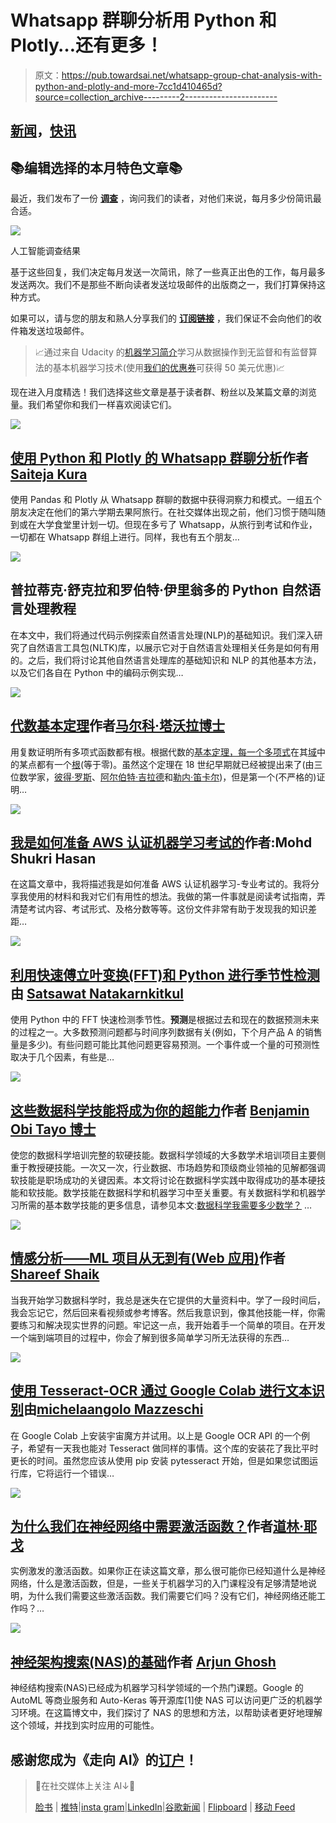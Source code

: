 # Whatsapp 群聊分析用 Python 和 Plotly…还有更多！

> 原文：<https://pub.towardsai.net/whatsapp-group-chat-analysis-with-python-and-plotly-and-more-7cc1d410465d?source=collection_archive---------2----------------------->

## [新闻](https://towardsai.net/p/category/news)，[快讯](https://towardsai.net/p/category/newsletter)

## 📚编辑选择的本月特色文章📚

最近，我们发布了一份 [**调查**](https://www.linkedin.com/feed/update/urn:li:activity:6688436982604947456/) ，询问我们的读者，对他们来说，每月多少份简讯最合适。

![](img/22d49b27de5ab05ac701f3bc8d137451.png)

人工智能调查结果

基于这些回复，我们决定每月发送一次简讯，除了一些真正出色的工作，每月最多发送两次。我们不是那些不断向读者发送垃圾邮件的出版商之一，我们打算保持这种方式。

如果可以，请与您的朋友和熟人分享我们的 [**订阅链接**](https://towardsai.net/subscribe) ，我们保证不会向他们的收件箱发送垃圾邮件。

> 📈通过来自 Udacity 的[机器学习简介](https://imp.i115008.net/c/2372938/788201/11298)学习从数据操作到无监督和有监督算法的基本机器学习技术(使用[我们的优惠券](https://imp.i115008.net/c/2372938/788201/11298)可获得 50 美元优惠)📈

现在进入月度精选！我们选择这些文章是基于读者群、粉丝以及某篇文章的浏览量。我们希望你和我们一样喜欢阅读它们。

![](img/3b04c92db57576493583e401b2f3921a.png)

## [使用 Python 和 Plotly 的 Whatsapp 群聊分析](https://mktg.best/fktyk)作者 [Saiteja Kura](https://medium.com/u/8c2586dd6938?source=post_page-----7cc1d410465d--------------------------------)

使用 Pandas 和 Plotly 从 Whatsapp 群聊的数据中获得洞察力和模式。一组五个朋友决定在他们的第六学期去果阿旅行。在社交媒体出现之前，他们习惯于随叫随到或在大学食堂里计划一切。但现在多亏了 Whatsapp，从旅行到考试和作业，一切都在 Whatsapp 群组上进行。同样，我也有五个朋友…

![](img/c061de13373b88384aedf6368354fc0c.png)

## 普拉蒂克·舒克拉和罗伯特·伊里翁多的 Python 自然语言处理教程

在本文中，我们将通过代码示例探索自然语言处理(NLP)的基础知识。我们深入研究了自然语言工具包(NLTK)库，以展示它对于自然语言处理相关任务是如何有用的。之后，我们将讨论其他自然语言处理库的基础知识和 NLP 的其他基本方法，以及它们各自在 Python 中的编码示例实现…

![](img/9a90983290ea4f3374fc7256aaf882ee.png)

## [代数基本定理](https://mktg.best/5zgxv)作者[马尔科·塔沃拉博士](https://medium.com/u/9bfccc40b00d?source=post_page-----7cc1d410465d--------------------------------)

用复数证明所有多项式函数都有根。根据代数的[基本定理，每一个](https://mathworld.wolfram.com/FundamentalTheoremofAlgebra.html)[多项式](https://mathworld.wolfram.com/Polynomial.html)在其[域](https://en.wikipedia.org/wiki/Domain_of_a_function)中的某点都有一个[根](https://www.britannica.com/science/root-mathematics)(等于零)。虽然这个定理在 18 世纪早期就已经被提出来了(由三位数学家，[彼得·罗斯](https://de.wikipedia.org/wiki/Peter_Roth_%28Mathematiker%29)、[阿尔伯特·吉拉德](https://en.wikipedia.org/wiki/Albert_Girard)和[勒内·笛卡尔](https://en.wikipedia.org/wiki/Ren%C3%A9_Descartes))，但是第一个(不严格的)证明…

![](img/efae0a8f66c7865485ae24cdb8afed18.png)

## [我是如何准备 AWS 认证机器学习考试的](https://mktg.best/k7sln)作者:Mohd Shukri Hasan

在这篇文章中，我将描述我是如何准备 AWS 认证机器学习-专业考试的。我将分享我使用的材料和我对它们有用性的想法。我做的第一件事就是阅读考试指南，弄清楚考试内容、考试形式、及格分数等等。这份文件非常有助于发现我的知识差距…

![](img/812f244a5374cc0ccd1bedd31a93edef.png)

## [利用快速傅立叶变换(FFT)和 Python 进行季节性检测](https://mktg.best/c6fcl)由 [Satsawat Natakarnkitkul](https://medium.com/u/43a2b4818096?source=post_page-----7cc1d410465d--------------------------------)

使用 Python 中的 FFT 快速检测季节性。**预测**是根据过去和现在的数据预测未来的过程之一。大多数预测问题都与时间序列数据有关(例如，下个月产品 A 的销售量是多少)。有些问题可能比其他问题更容易预测。一个事件或一个量的可预测性取决于几个因素，有些是…

![](img/5b9e3de652678d1d9f73fbb7a6b3f912.png)

## [这些数据科学技能将成为你的超能力](https://mktg.best/3fhuv)作者 [Benjamin Obi Tayo 博士](https://medium.com/u/3a025d440e6b?source=post_page-----7cc1d410465d--------------------------------)

使您的数据科学培训完整的软硬技能。数据科学领域的大多数学术培训项目主要侧重于教授硬技能。一次又一次，行业数据、市场趋势和顶级商业领袖的见解都强调软技能是职场成功的关键因素。本文将讨论在数据科学实践中取得成功的基本硬技能和软技能。数学技能在数据科学和机器学习中至关重要。有关数据科学和机器学习所需的基本数学技能的更多信息，请参见本文:[数据科学我需要多少数学？](https://medium.com/towards-artificial-intelligence/how-much-math-do-i-need-in-data-science-d05d83f8cb19) …

![](img/5996b038cffdea361eadd960adf02202.png)

## [情感分析——ML 项目从无到有(Web 应用)](https://mktg.best/8p9s4)作者 [Shareef Shaik](https://medium.com/u/b7b36814d144?source=post_page-----7cc1d410465d--------------------------------)

当我开始学习数据科学时，我总是迷失在它提供的大量资料中。学了一段时间后，我会忘记它，然后回来看视频或参考博客。然后我意识到，像其他技能一样，你需要练习和解决现实世界的问题。牢记这一点，我开始着手一个简单的项目。在开发一个端到端项目的过程中，你会了解到很多简单学习所无法获得的东西…

![](img/8b930d4c755f367cb5dcf1d23acd0f1e.png)

## [使用 Tesseract-OCR 通过 Google Colab 进行文本识别](https://mktg.best/u96xw)由[michelaangolo Mazzeschi](https://medium.com/u/153452706ad7?source=post_page-----7cc1d410465d--------------------------------)

在 Google Colab 上安装宇宙魔方并试用。以上是 Google OCR API 的一个例子，希望有一天我也能对 Tesseract 做同样的事情。这个库的安装花了我比平时更长的时间。虽然您应该从使用 pip 安装 pytesseract 开始，但是如果您试图运行库，它将运行一个错误…

![](img/0157660b3aab4424dd2c4fd45a1939e3.png)

## [为什么我们在神经网络中需要激活函数？](https://mktg.best/i8d9n)作者[道林·耶戈](https://medium.com/u/79574042e17b?source=post_page-----7cc1d410465d--------------------------------)

实例激发的激活函数。如果你正在读这篇文章，那么很可能你已经知道什么是神经网络，什么是激活函数，但是，一些关于机器学习的入门课程没有足够清楚地说明，为什么我们需要这些激活函数。我们需要它们吗？没有它们，神经网络还能工作吗？…

![](img/5469031f6d62a19ecde6c0ec614a4c55.png)

## [神经架构搜索(NAS)的基础](https://mktg.best/4xslj)作者 [Arjun Ghosh](https://medium.com/u/add16b429026?source=post_page-----7cc1d410465d--------------------------------)

神经结构搜索(NAS)已经成为机器学习科学领域的一个热门课题。Google 的 AutoML 等商业服务和 Auto-Keras 等开源库[1]使 NAS 可以访问更广泛的机器学习环境。在这篇博文中，我们探讨了 NAS 的思想和方法，以帮助读者更好地理解这个领域，并找到实时应用的可能性。

## 感谢您成为《走向 AI》的[订户](https://towardsai.net/subscribe)！

> 🤖在社交媒体上关注 AI↓🤖
> 
> [脸书](https://www.facebook.com/towardsAl/) | [推特](https://twitter.com/towards_ai?lang=en)|[insta gram](https://www.instagram.com/towards_ai/)|[LinkedIn](https://www.linkedin.com/company/towards-artificial-intelligence)|[谷歌新闻](https://news.google.com/publications/CAAqBwgKMNiLmgswgpayAw?oc=3&ceid=US:en) | [Flipboard](https://flipboard.com/@Towards_AI) | [移动 Feed](https://feed.towardsai.net/)